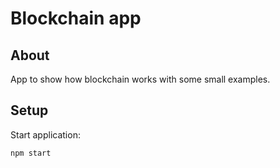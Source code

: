 # Blockchain app

## About
App to show how blockchain works with some small examples.

## Setup
Start application:
```
npm start
```